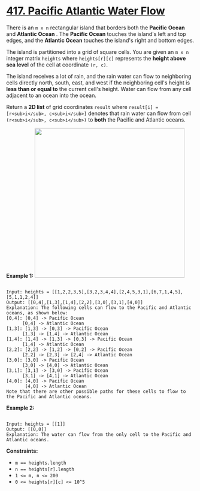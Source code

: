 # [417. Pacific Atlantic Water Flow](https://leetcode.com/problems/pacific-atlantic-water-flow/description/)

There is an `m x n` rectangular island that borders both the **Pacific Ocean** and **Atlantic Ocean** . The **Pacific Ocean** touches the island's left and top edges, and the **Atlantic Ocean** touches the island's right and bottom edges.

The island is partitioned into a grid of square cells. You are given an `m x n` integer matrix `heights` where `heights[r][c]` represents the **height above sea level** of the cell at coordinate `(r, c)`.

The island receives a lot of rain, and the rain water can flow to neighboring cells directly north, south, east, and west if the neighboring cell's height is **less than or equal to** the current cell's height. Water can flow from any cell adjacent to an ocean into the ocean.

Return a **2D list** of grid coordinates `result` where `result[i] = [r<sub>i</sub>, c<sub>i</sub>]` denotes that rain water can flow from cell `(r<sub>i</sub>, c<sub>i</sub>)` to **both** the Pacific and Atlantic oceans.

**Example 1:** <img alt="" src="https://assets.leetcode.com/uploads/2021/06/08/waterflow-grid.jpg" style="width: 400px; height: 400px;">

```

Input: heights = [[1,2,2,3,5],[3,2,3,4,4],[2,4,5,3,1],[6,7,1,4,5],[5,1,1,2,4]]
Output: [[0,4],[1,3],[1,4],[2,2],[3,0],[3,1],[4,0]]
Explanation: The following cells can flow to the Pacific and Atlantic oceans, as shown below:
[0,4]: [0,4] -> Pacific Ocean
      [0,4] -> Atlantic Ocean
[1,3]: [1,3] -> [0,3] -> Pacific Ocean
      [1,3] -> [1,4] -> Atlantic Ocean
[1,4]: [1,4] -> [1,3] -> [0,3] -> Pacific Ocean
      [1,4] -> Atlantic Ocean
[2,2]: [2,2] -> [1,2] -> [0,2] -> Pacific Ocean
      [2,2] -> [2,3] -> [2,4] -> Atlantic Ocean
[3,0]: [3,0] -> Pacific Ocean
      [3,0] -> [4,0] -> Atlantic Ocean
[3,1]: [3,1] -> [3,0] -> Pacific Ocean
      [3,1] -> [4,1] -> Atlantic Ocean
[4,0]: [4,0] -> Pacific Ocean
       [4,0] -> Atlantic Ocean
Note that there are other possible paths for these cells to flow to the Pacific and Atlantic oceans.
```

**Example 2:**

```

Input: heights = [[1]]
Output: [[0,0]]
Explanation: The water can flow from the only cell to the Pacific and Atlantic oceans.
```

**Constraints:**

-   `m == heights.length`
-   `n == heights[r].length`
-   `1 <= m, n <= 200`
-   `0 <= heights[r][c] <= 10^5`
